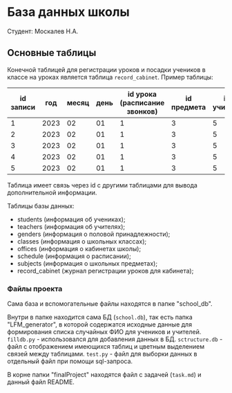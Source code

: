 # База данных школы

Студент: Москалев Н.А.

## Основные таблицы

Конечной таблицей для регистрации уроков и посадки учеников в классе на уроках является таблица `record_cabinet`. Пример таблицы:

| id записи | год | месяц | день | id урока (расписание звонков) | id предмета | id учителя | id кабинета | id ученика | ряд в ширину кабинета | ряд в длину кабинета | номер варианта|
|---|---|---|---|---|---|---|---|---|---|---|---
| 1 | 2023 | 02 | 01 | 1 | 3 | 5 | 10 | 119 | 1 | 1 | 1 |
| 2 | 2023 | 02 | 01 | 1 | 3 | 5 | 10 | 141 | 1 | 1 | 2 |
| 3 | 2023 | 02 | 01 | 1 | 3 | 5 | 10 | 155 | 1 | 2 | 1 |
| 4 | 2023 | 02 | 01 | 1 | 3 | 5 | 10 | 173 | 1 | 2 | 2 |
| 5 | 2023 | 02 | 01 | 1 | 3 | 5 | 10 | 178 | 1 | 3 | 1 |


Таблица имеет связь через id с другими таблицами для вывода дополнительной информации.

Таблицы базы данных:
- students (информация об учениках);
- teachers (информация об учителях);
- genders (информация о половой принадлежности);
- classes (информация о школьных классах);
- offices (информация о кабинетах школы);
- schedule (информация о расписании);
- subjects (информация о школьных предметах);
- record_cabinet (журнал регистрации уроков для кабинета);

### Файлы проекта

Сама база и вспомогательные файлы находятся в папке "school_db".

Внутри в папке находится сама БД (`school.db`), так есть папка "LFM_generator", в которой содержатся исходные данные для формирования списка случайных ФИО для учеников и учителей. `filldb.py` - использовался для добавления данных в БД. `sctructure.db` - файл с отображением имеющихся таблиц и цветным выделением связей между таблицами. `test.py` - файл для выборки данных в отдельный файл при помощи sql-запроса.

В корне папки "finalProject" находятся файл с задачей (`task.md`) и данный файл README.


